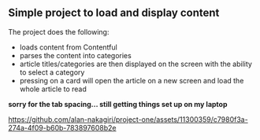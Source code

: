 ## Simple project to load and display content
The project does the following:
- loads content from Contentful
- parses the content into categories
- article titles/categories are then displayed on the screen with the ability to select a category
- pressing on a card will open the article on a new screen and load the whole article to read

**sorry for the tab spacing... still getting things set up on my laptop**

https://github.com/alan-nakagiri/project-one/assets/11300359/c7980f3a-274a-4f09-b60b-783897608b2e

